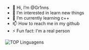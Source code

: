- 👋 Hi, I’m @Gr1nns
- 👀 I’m interested in learn new things
- 🌱 I’m currently learning c++
- 📫 How to reach me in my github
- ⚡ Fun fact: I'm a real person



![TOP Linguagens](https://github-readme-stats.vercel.app/api/top-langs/?username=UTILIZADOR&layout=compact&theme=dracula)
